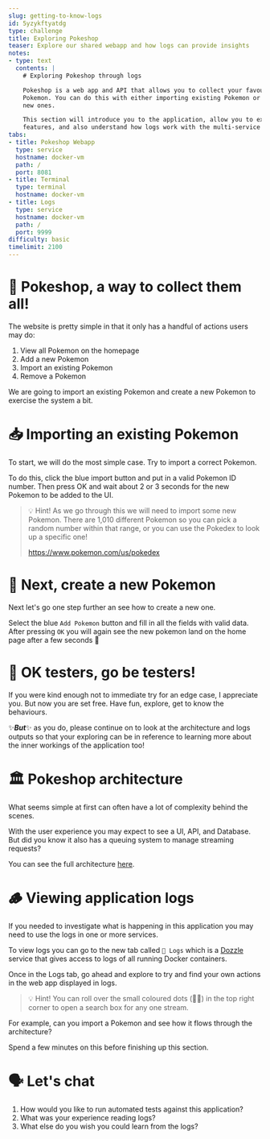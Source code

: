 ```yaml
---
slug: getting-to-know-logs
id: 5yzykftyatdg
type: challenge
title: Exploring Pokeshop
teaser: Explore our shared webapp and how logs can provide insights
notes:
- type: text
  contents: |
    # Exploring Pokeshop through logs

    Pokeshop is a web app and API that allows you to collect your favourite
    Pokemon. You can do this with either importing existing Pokemon or creating
    new ones.

    This section will introduce you to the application, allow you to explore its
    features, and also understand how logs work with the multi-service application.
tabs:
- title: Pokeshop Webapp
  type: service
  hostname: docker-vm
  path: /
  port: 8081
- title: Terminal
  type: terminal
  hostname: docker-vm
- title: Logs
  type: service
  hostname: docker-vm
  path: /
  port: 9999
difficulty: basic
timelimit: 2100
---
```


👾 Pokeshop, a way to collect them all!
=======================================

The website is pretty simple in that it only has a handful of actions users may do:

1. View all Pokemon on the homepage
1. Add a new Pokemon
1. Import an existing Pokemon
1. Remove a Pokemon

We are going to import an existing Pokemon and create a new Pokemon to exercise the system a bit.


📥 Importing an existing Pokemon
================================

To start, we will do the most simple case. Try to import a correct Pokemon.

To do this, click the blue import button and put in a valid Pokemon ID number. Then press OK and wait about 2 or 3 seconds for the new Pokemon to be added to the UI.

> 💡 Hint! As we go through this we will need to import some new Pokemon. There are 1,010 different Pokemon so you can pick a random number within that range, or you can use the Pokedex to look up a specific one!
>
> https://www.pokemon.com/us/pokedex


👹 Next, create a new Pokemon
=============================

Next let's go one step further an see how to create a new one.

Select the blue `Add Pokemon` button and fill in all the fields with valid data. After pressing `OK` you will again see the new pokemon land on the home page after a few seconds 🎉

🧪 OK testers, go be testers!
=============================

If you were kind enough not to immediate try for an edge case, I appreciate you. But now you are set free. Have fun, explore, get to know the behaviours.

✨**_But_**✨ as you do, please continue on to look at the architecture and logs outputs so that your exploring can be in reference to learning more about the inner workings of the application too!

🏛 Pokeshop architecture
========================

What seems simple at first can often have a lot of complexity behind the scenes.

With the user experience you may expect to see a UI, API, and Database. But did you know it also has a queuing system to manage streaming requests?

You can see the full architecture [here](https://docs.tracetest.io/live-examples/pokeshop/overview/#system-architecture).


🪵 Viewing application logs
===========================

If you needed to investigate what is happening in this application you may need to use the logs in one or more services.

To view logs you can go to the new tab called `🔗 Logs` which is a [Dozzle](https://dozzle.dev/) service that gives access to logs of all running Docker containers.

Once in the Logs tab, go ahead and explore to try and find your own actions in the web app displayed in logs.

> 💡 Hint! You can roll over the small coloured dots (🔴🔵) in the top right corner to open a search box for any one stream.

For example, can you import a Pokemon and see how it flows through the architecture?

Spend a few minutes on this before finishing up this section.

🗣 Let's chat
=============

1. How would you like to run automated tests against this application?
1. What was your experience reading logs?
1. What else do you wish you could learn from the logs?

